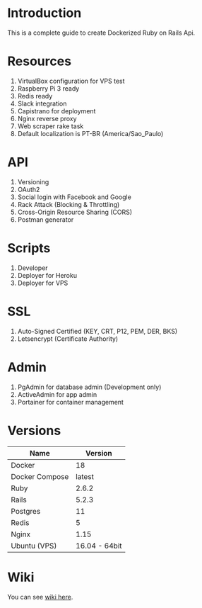 # Introduction

This is a complete guide to create Dockerized Ruby on Rails Api.

# Resources

1. VirtualBox configuration for VPS test
2. Raspberry Pi 3 ready
3. Redis ready
4. Slack integration
5. Capistrano for deployment
6. Nginx reverse proxy
7. Web scraper rake task
8. Default localization is PT-BR (America/Sao_Paulo)

# API

1. Versioning
2. OAuth2
3. Social login with Facebook and Google
4. Rack Attack (Blocking & Throttling)
5. Cross-Origin Resource Sharing (CORS)
6. Postman generator

# Scripts

1. Developer
2. Deployer for Heroku
3. Deployer for VPS

# SSL

1. Auto-Signed Certified (KEY, CRT, P12, PEM, DER, BKS)
2. Letsencrypt (Certificate Authority)

# Admin

1. PgAdmin for database admin (Development only)
2. ActiveAdmin for app admin
3. Portainer for container management

# Versions

Name           | Version
---------------|--------------
Docker         | 18
Docker Compose | latest
Ruby           | 2.6.2
Rails          | 5.2.3
Postgres       | 11
Redis          | 5
Nginx          | 1.15
Ubuntu (VPS)   | 16.04 - 64bit

# Wiki

You can see [wiki here](https://github.com/junioregis/skeleton-rails/wiki).